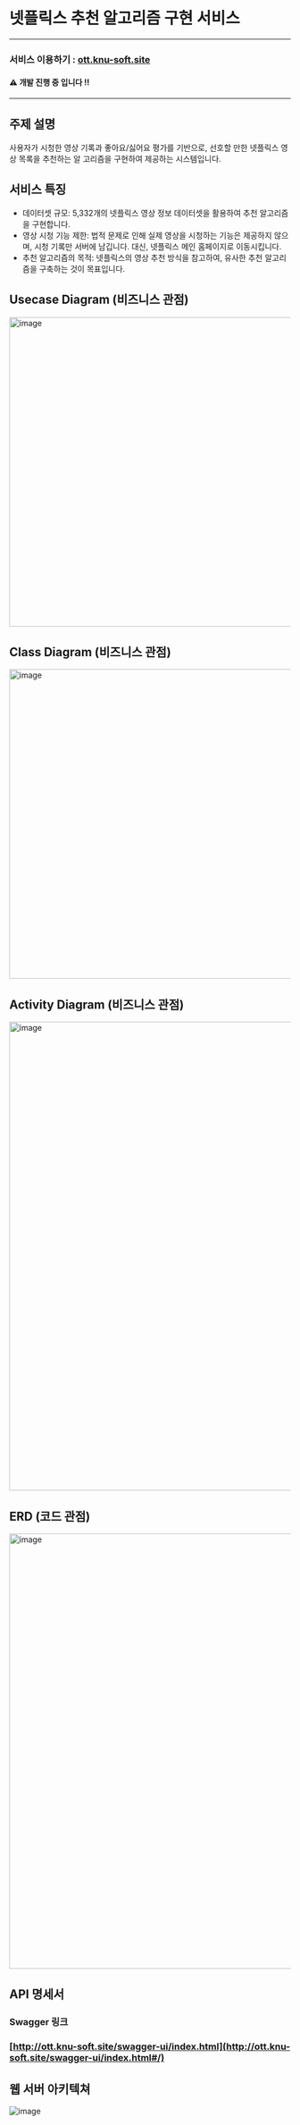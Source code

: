 # 넷플릭스 추천 알고리즘 구현 서비스
---
### 서비스 이용하기 : [ott.knu-soft.site](http://ott.knu-soft.site)

#### ⚠️ 개발 진행 중 입니다 ‼️
---
## 주제 설명
사용자가 시청한 영상 기록과 좋아요/싫어요 평가를 기반으로, 선호할 만한 넷플릭스 영상 목록을 추천하는 알 고리즘을 구현하여 제공하는 시스템입니다.

## 서비스 특징
- 데이터셋 규모: 5,332개의 넷플릭스 영상 정보 데이터셋을 활용하여 추천 알고리즘을 구현합니다.
- 영상 시청 기능 제한: 법적 문제로 인해 실제 영상을 시청하는 기능은 제공하지 않으며, 시청 기록만 서버에 남깁니다. 대신, 넷플릭스 메인 홈페이지로 이동시킵니다.
- 추천 알고리즘의 목적: 넷플릭스의 영상 추천 방식을 참고하여, 유사한 추천 알고리즘을 구축하는 것이 목표입니다.

## Usecase Diagram (비즈니스 관점)
<img width="554" alt="image" src="https://github.com/user-attachments/assets/547e1dd9-537c-4f3a-bfed-825b31148a18">

## Class Diagram (비즈니스 관점)
<img width="554" alt="image" src="https://github.com/user-attachments/assets/32789ee0-7958-46dc-90b7-a3c3c1a0e95f">

## Activity Diagram (비즈니스 관점)
<img width="839" alt="image" src="https://github.com/user-attachments/assets/fcced1e1-1645-4a87-b679-7865ecea4d71">

## ERD (코드 관점)
<img width="779" alt="image" src="https://github.com/user-attachments/assets/7e413630-c062-458c-92ff-178c684f97c3">

## API 명세서
### Swagger 링크
### [http://ott.knu-soft.site/swagger-ui/index.html](http://ott.knu-soft.site/swagger-ui/index.html#/)

## 웹 서버 아키텍쳐
![image](https://github.com/user-attachments/assets/cab60980-9e15-44f4-91b9-37c761688055)
